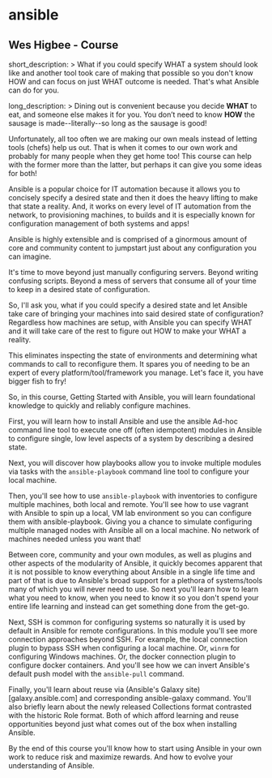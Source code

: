 # ansible
Wes Higbee - Course
---
short_description: > 
   What if you could specify WHAT a system should look like and another tool
   took care of making that possible so you don't know HOW and can focus on just 
   WHAT outcome is needed. That's what Ansible can do for you. 

long_description: >
   Dining out is convenient because you decide **WHAT** to eat, and someone 
   else makes it for you. You don’t need to know **HOW** the sausage is made--literally--so long as the sausage is good!

   Unfortunately, all too often we are making our own meals instead of letting 
   tools (chefs) help us out. That is when it comes to our own work and probably
   for many people when they get home too! This course can help with the former
   more than the latter, but perhaps it can give you some ideas for both! 

   Ansible is a popular choice for IT automation because it allows you to 
   concisely specify a desired state and then it does the heavy lifting to make
   that state a reality. And, it works on every level of IT automation from the 
   network, to provisioning machines, to builds and it is especially known for configuration management of both systems and apps!

   Ansible is highly extensible and is comprised of a ginormous amount of core 
   and community content to jumpstart just about any configuration you can 
   imagine.

   It's time to move beyond just manually configuring servers. Beyond writing 
   confusing scripts. Beyond a mess of servers that consume all of your time 
   to keep in a desired state of configuration.

   So, I'll ask you, what if you could specify a desired state and let Ansible
   take care of bringing your machines into said desired state of configuration? Regardless how machines are setup, with Ansible you can specify WHAT and it 
   will take care of the rest to figure out HOW to make your WHAT a reality. 
   
   This eliminates inspecting the state of environments and determining what 
   commands to call to reconfigure them. It spares you of needing to be an 
   expert of every platform/tool/framework you manage. Let's face it, 
   you have bigger fish to fry! 

   So, in this course, Getting Started with Ansible, you will learn 
   foundational knowledge to quickly and reliably configure machines. 

   First, you will learn how to install Ansible and use the ansible Ad-hoc 
   command line tool to execute one off (often idempotent) modules 
   in Ansible to configure single, low level aspects of a system by describing
   a desired state. 

   Next, you will discover how playbooks allow you to invoke multiple modules
   via tasks with the `ansible-playbook` command line tool to configure your
   local machine. 

   Then, you'll see how to use `ansible-playbook` with inventories to configure
   multiple machines, both local and remote. You'll see how to use vagrant with 
   Ansible to spin up a local, VM lab environment so you can configure them with ansible-playbook. Giving you a chance to simulate configuring multiple 
   managed nodes with Ansible all on a local machine. No network of machines 
   needed unless you want that!

   Between core, community and your own modules, as well as plugins and other 
   aspects of the modularity of Ansible, it quickly becomes apparent that it is
   not possible to know everything about Ansible in a single life time 
   and part of that is due to Ansible's broad support for a plethora of 
   systems/tools many of which you will never need to use. So next you'll learn 
   how to learn what you need to know, when you need to know it so you don't 
   spend your entire life learning and instead can get something done from the 
   get-go. 

   Next, SSH is common for configuring systems so naturally it is used by 
   default in Ansible for remote configurations. In this module you'll see more 
   connection approaches beyond SSH. For example, the local connection plugin to
   bypass SSH when configuring a local machine. Or, `winrm` for configuring 
   Windows machines. Or, the docker connection plugin to configure docker 
   containers. And you'll see how we can invert Ansible's default push model 
   with the `ansible-pull` command. 

   Finally, you'll learn about reuse via 
   (Ansible's Galaxy site)[galaxy.ansible.com] and corresponding ansible-galaxy 
   command. You'll also briefly learn about the newly released Collections 
   format contrasted with the historic Role format. Both of which afford 
   learning and reuse opportunities beyond just what comes out of the box when 
   installing Ansible.  

   By the end of this course you'll know how to start using Ansible in your own 
   work to reduce risk and maximize rewards. And how to evolve your 
   understanding of Ansible. 
